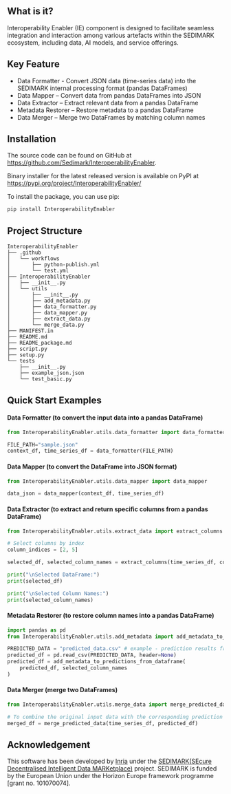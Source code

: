 ## What is it?

Interoperability Enabler (IE) component is designed to facilitate seamless integration and interaction among various artefacts within the SEDIMARK ecosystem, including data, AI models, and service offerings.


## Key Feature

- Data Formatter - Convert JSON data (time-series data) into the SEDIMARK internal processing format (pandas DataFrames)
- Data Mapper – Convert data from pandas DataFrames into JSON
- Data Extractor – Extract relevant data from a pandas DataFrame
- Metadata Restorer – Restore metadata to a pandas DataFrame
- Data Merger – Merge two DataFrames by matching column names

## Installation

The source code can be found on GitHub at https://github.com/Sedimark/InteroperabilityEnabler.

Binary installer for the latest released version is available on PyPI at https://pypi.org/project/InteroperabilityEnabler/

To install the package, you can use pip:

```bash
pip install InteroperabilityEnabler
```

## Project Structure

```text
InteroperabilityEnabler
├── .github
│   └── workflows
│       ├── python-publish.yml
│       └── test.yml
├── InteroperabilityEnabler
│   ├── __init__.py
│   └── utils
│       ├── __init__.py
│       ├── add_metadata.py
│       ├── data_formatter.py
│       ├── data_mapper.py
│       ├── extract_data.py
│       └── merge_data.py
├── MANIFEST.in
├── README.md
├── README_package.md
├── script.py
├── setup.py
└── tests
    ├── __init__.py
    ├── example_json.json
    └── test_basic.py
```

## Quick Start Examples

#### Data Formatter (to convert the input data into a pandas DataFrame)

```python
from InteroperabilityEnabler.utils.data_formatter import data_formatter

FILE_PATH="sample.json"
context_df, time_series_df = data_formatter(FILE_PATH)
```

#### Data Mapper (to convert the DataFrame into JSON format)

```python
from InteroperabilityEnabler.utils.data_mapper import data_mapper

data_json = data_mapper(context_df, time_series_df)
```

#### Data Extractor (to extract and return specific columns from a pandas DataFrame)

```python
from InteroperabilityEnabler.utils.extract_data import extract_columns

# Select columns by index
column_indices = [2, 5]

selected_df, selected_column_names = extract_columns(time_series_df, column_indices)

print("\nSelected DataFrame:")
print(selected_df)

print("\nSelected Column Names:")
print(selected_column_names)

```

#### Metadata Restorer (to restore column names into a pandas DataFrame)

```python
import pandas as pd
from InteroperabilityEnabler.utils.add_metadata import add_metadata_to_predictions_from_dataframe

PREDICTED_DATA = "predicted_data.csv" # example - prediction results from an AI model
predicted_df = pd.read_csv(PREDICTED_DATA, header=None)
predicted_df = add_metadata_to_predictions_from_dataframe(
    predicted_df, selected_column_names
)
```

#### Data Merger (merge two DataFrames)

```python
from InteroperabilityEnabler.utils.merge_data import merge_predicted_data

# To combine the original input data with the corresponding prediction results from an AI model
merged_df = merge_predicted_data(time_series_df, predicted_df)
```

## Acknowledgement

This software has been developed by [Inria](https://www.inria.fr/fr) under the [SEDIMARK(SEcure Decentralised Intelligent Data MARKetplace)](https://sedimark.eu/) project. 
SEDIMARK is funded by the European Union under the Horizon Europe framework programme [grant no. 101070074]. 
